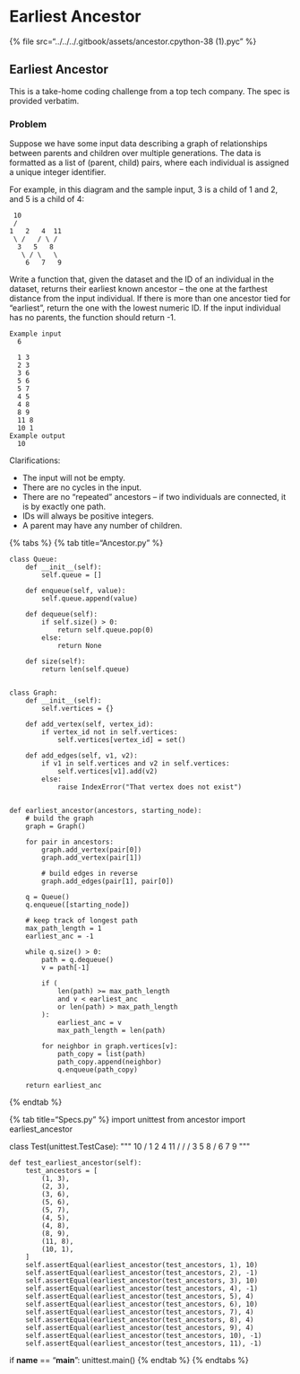 Earliest Ancestor
=================

{% file src=“../../../.gitbook/assets/ancestor.cpython-38 (1).pyc” %}

Earliest Ancestor
-----------------

This is a take-home coding challenge from a top tech company. The spec is provided verbatim.

### Problem

Suppose we have some input data describing a graph of relationships between parents and children over multiple generations. The data is formatted as a list of (parent, child) pairs, where each individual is assigned a unique integer identifier.

For example, in this diagram and the sample input, 3 is a child of 1 and 2, and 5 is a child of 4:

     10
     /
    1   2   4  11
     \ /   / \ /
      3   5   8
       \ / \   \
        6   7   9

Write a function that, given the dataset and the ID of an individual in the dataset, returns their earliest known ancestor – the one at the farthest distance from the input individual. If there is more than one ancestor tied for “earliest”, return the one with the lowest numeric ID. If the input individual has no parents, the function should return -1.

    Example input
      6

      1 3
      2 3
      3 6
      5 6
      5 7
      4 5
      4 8
      8 9
      11 8
      10 1
    Example output
      10

Clarifications:

-   The input will not be empty.
-   There are no cycles in the input.
-   There are no “repeated” ancestors – if two individuals are connected, it is by exactly one path.
-   IDs will always be positive integers.
-   A parent may have any number of children.

{% tabs %} {% tab title=“Ancestor.py” %}

    class Queue:
        def __init__(self):
            self.queue = []

        def enqueue(self, value):
            self.queue.append(value)

        def dequeue(self):
            if self.size() > 0:
                return self.queue.pop(0)
            else:
                return None

        def size(self):
            return len(self.queue)


    class Graph:
        def __init__(self):
            self.vertices = {}

        def add_vertex(self, vertex_id):
            if vertex_id not in self.vertices:
                self.vertices[vertex_id] = set()

        def add_edges(self, v1, v2):
            if v1 in self.vertices and v2 in self.vertices:
                self.vertices[v1].add(v2)
            else:
                raise IndexError("That vertex does not exist")


    def earliest_ancestor(ancestors, starting_node):
        # build the graph
        graph = Graph()

        for pair in ancestors:
            graph.add_vertex(pair[0])
            graph.add_vertex(pair[1])

            # build edges in reverse
            graph.add_edges(pair[1], pair[0])

        q = Queue()
        q.enqueue([starting_node])

        # keep track of longest path
        max_path_length = 1
        earliest_anc = -1

        while q.size() > 0:
            path = q.dequeue()
            v = path[-1]

            if (
                len(path) >= max_path_length
                and v < earliest_anc
                or len(path) > max_path_length
            ):
                earliest_anc = v
                max_path_length = len(path)

            for neighbor in graph.vertices[v]:
                path_copy = list(path)
                path_copy.append(neighbor)
                q.enqueue(path_copy)

        return earliest_anc

{% endtab %}

{% tab title=“Specs.py” %} import unittest from ancestor import earliest\_ancestor

class Test(unittest.TestCase): """ 10 / 1 2 4 11 / / / 3 5 8 / 6 7 9 """

    def test_earliest_ancestor(self):
        test_ancestors = [
            (1, 3),
            (2, 3),
            (3, 6),
            (5, 6),
            (5, 7),
            (4, 5),
            (4, 8),
            (8, 9),
            (11, 8),
            (10, 1),
        ]
        self.assertEqual(earliest_ancestor(test_ancestors, 1), 10)
        self.assertEqual(earliest_ancestor(test_ancestors, 2), -1)
        self.assertEqual(earliest_ancestor(test_ancestors, 3), 10)
        self.assertEqual(earliest_ancestor(test_ancestors, 4), -1)
        self.assertEqual(earliest_ancestor(test_ancestors, 5), 4)
        self.assertEqual(earliest_ancestor(test_ancestors, 6), 10)
        self.assertEqual(earliest_ancestor(test_ancestors, 7), 4)
        self.assertEqual(earliest_ancestor(test_ancestors, 8), 4)
        self.assertEqual(earliest_ancestor(test_ancestors, 9), 4)
        self.assertEqual(earliest_ancestor(test_ancestors, 10), -1)
        self.assertEqual(earliest_ancestor(test_ancestors, 11), -1)

if **name** == “**main**”: unittest.main() {% endtab %} {% endtabs %}
